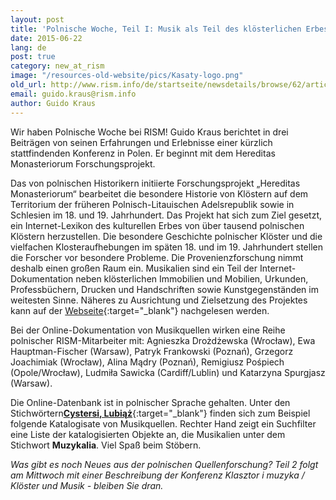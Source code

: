 ```yaml
---
layout: post
title: 'Polnische Woche, Teil I: Musik als Teil des klösterlichen Erbes in Polen'
date: 2015-06-22
lang: de
post: true
category: new_at_rism
image: "/resources-old-website/pics/Kasaty-logo.png"
old_url: http://www.rism.info/de/startseite/newsdetails/browse/62/article/64/polish-week-part-i-music-as-part-of-monastic-heritage-in-poland.html
email: guido.kraus@rism.info
author: Guido Kraus
---
```


Wir haben Polnische Woche bei RISM! Guido Kraus berichtet in drei Beiträgen von seinen Erfahrungen und Erlebnisse einer kürzlich stattfindenden Konferenz in Polen. Er beginnt mit dem Hereditas Monasteriorum Forschungsprojekt.


Das von polnischen Historikern initiierte Forschungsprojekt „Hereditas Monasteriorum“ bearbeitet die besondere Historie von Klöstern auf dem Territorium der früheren Polnisch-Litauischen Adelsrepublik sowie in Schlesien im 18. und 19. Jahrhundert. Das Projekt hat sich zum Ziel gesetzt, ein Internet-Lexikon des kulturellen Erbes von über tausend polnischen Klöstern herzustellen. Die besondere Geschichte polnischer Klöster und die vielfachen Klosteraufhebungen im späten 18. und im 19. Jahrhundert stellen die Forscher vor besondere Probleme. Die Provenienzforschung nimmt deshalb einen großen Raum ein. Musikalien sind ein Teil der Internet-Dokumentation neben klösterlichen Immobilien und Mobilien, Urkunden, Professbüchern, Drucken und Handschriften sowie Kunstgegenständen im weitesten Sinne. Näheres zu Ausrichtung und Zielsetzung des Projektes kann auf der [Webseite](http://www.kasaty.pl/home-en/){:target="_blank"} nachgelesen werden.


Bei der Online-Dokumentation von Musikquellen wirken eine Reihe polnischer RISM-Mitarbeiter mit: Agnieszka Drożdżewska (Wrocław), Ewa Hauptman-Fischer (Warsaw), Patryk Frankowski (Poznań), Grzegorz Joachimiak (Wrocław), Alina Mądry (Poznań), Remigiusz Pośpiech (Opole/Wrocław), Ludmiła Sawicka (Cardiff/Lublin) und Katarzyna Spurgjasz (Warsaw).


Die Online-Datenbank ist in polnischer Sprache gehalten. Unter den Stichwörtern[**Cystersi, Lubiąż**](http://pw.kasaty.pl/klasztor/Monastery/489.html){:target="_blank"} finden sich zum Beispiel folgende Katalogisate von Musikquellen. Rechter Hand zeigt ein Suchfilter eine Liste der katalogisierten Objekte an, die Musikalien unter dem Stichwort **Muzykalia**. Viel Spaß beim Stöbern.

_Was gibt es noch Neues aus der polnischen Quellenforschung? Teil 2 folgt am Mittwoch mit einer Beschreibung der Konferenz Klasztor i muzyka / Klöster und Musik - bleiben Sie dran._

